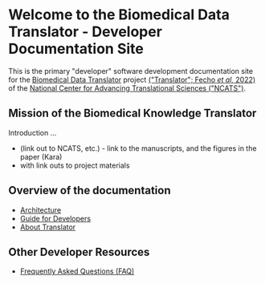 # Welcome to the Biomedical Data Translator - Developer Documentation Site

This is the primary "developer" software development documentation site for the [Biomedical Data Translator](https://ncats.nih.gov/translator) project [("Translator"; Fecho _et al,_ 2022)](https://ascpt.onlinelibrary.wiley.com/doi/10.1111/cts.13301) of the [National Center for Advancing Translational Sciences ("NCATS")](https://ncats.nih.gov).

## Mission of the Biomedical Knowledge Translator 

Introduction ...

* (link out to NCATS, etc.) - link to the manuscripts, and the figures in the paper (Kara)
* with link outs to project materials

## Overview of the documentation

* [Architecture](architecture/index.md)
* [Guide for Developers](guide-for-developers)
* [About Translator](about/index.md)

## Other Developer Resources

* [Frequently Asked Questions (FAQ)](faq.md)
